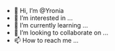 - 👋 Hi, I’m @Yronia
- 👀 I’m interested in ...
- 🌱 I’m currently learning ...
- 💞️ I’m looking to collaborate on ...
- 📫 How to reach me ...

<!---
Yronia/Yronia is a ✨ special ✨ repository because its `README.md` (this file) appears on your GitHub profile.
You can click the Preview link to take a look at your changes.
--->
